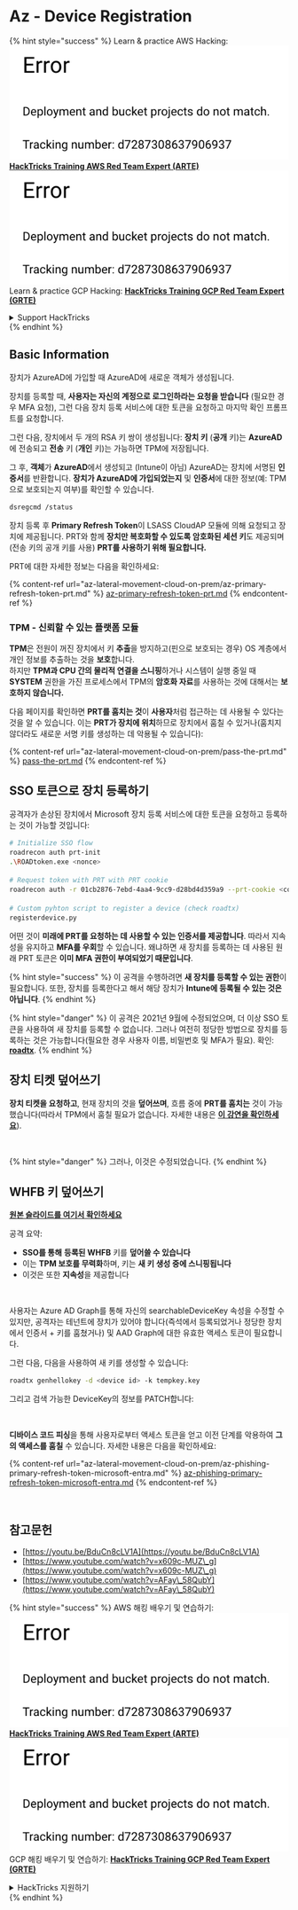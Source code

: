 # Az - Device Registration

{% hint style="success" %}
Learn & practice AWS Hacking:<img src="../../.gitbook/assets/image (1) (1).png" alt="" data-size="line">[**HackTricks Training AWS Red Team Expert (ARTE)**](https://training.hacktricks.xyz/courses/arte)<img src="../../.gitbook/assets/image (1) (1).png" alt="" data-size="line">\
Learn & practice GCP Hacking: <img src="../../.gitbook/assets/image (2).png" alt="" data-size="line">[**HackTricks Training GCP Red Team Expert (GRTE)**<img src="../../.gitbook/assets/image (2).png" alt="" data-size="line">](https://training.hacktricks.xyz/courses/grte)

<details>

<summary>Support HackTricks</summary>

* Check the [**subscription plans**](https://github.com/sponsors/carlospolop)!
* **Join the** 💬 [**Discord group**](https://discord.gg/hRep4RUj7f) or the [**telegram group**](https://t.me/peass) or **follow** us on **Twitter** 🐦 [**@hacktricks\_live**](https://twitter.com/hacktricks\_live)**.**
* **Share hacking tricks by submitting PRs to the** [**HackTricks**](https://github.com/carlospolop/hacktricks) and [**HackTricks Cloud**](https://github.com/carlospolop/hacktricks-cloud) github repos.

</details>
{% endhint %}

## Basic Information

장치가 AzureAD에 가입할 때 AzureAD에 새로운 객체가 생성됩니다.

장치를 등록할 때, **사용자는 자신의 계정으로 로그인하라는 요청을 받습니다** (필요한 경우 MFA 요청), 그런 다음 장치 등록 서비스에 대한 토큰을 요청하고 마지막 확인 프롬프트를 요청합니다.

그런 다음, 장치에서 두 개의 RSA 키 쌍이 생성됩니다: **장치 키** (**공개** 키)는 **AzureAD**에 전송되고 **전송** 키 (**개인** 키)는 가능하면 TPM에 저장됩니다.

그 후, **객체**가 **AzureAD**에서 생성되고 (Intune이 아님) AzureAD는 장치에 서명된 **인증서**를 반환합니다. **장치가 AzureAD에 가입되었는지** 및 **인증서**에 대한 정보(예: TPM으로 보호되는지 여부)를 확인할 수 있습니다.
```bash
dsregcmd /status
```
장치 등록 후 **Primary Refresh Token**이 LSASS CloudAP 모듈에 의해 요청되고 장치에 제공됩니다. PRT와 함께 **장치만 복호화할 수 있도록 암호화된 세션 키**도 제공되며(전송 키의 공개 키를 사용) **PRT를 사용하기 위해 필요합니다.**

PRT에 대한 자세한 정보는 다음을 확인하세요:

{% content-ref url="az-lateral-movement-cloud-on-prem/az-primary-refresh-token-prt.md" %}
[az-primary-refresh-token-prt.md](az-lateral-movement-cloud-on-prem/az-primary-refresh-token-prt.md)
{% endcontent-ref %}

### TPM - 신뢰할 수 있는 플랫폼 모듈

**TPM**은 전원이 꺼진 장치에서 키 **추출**을 방지하고(핀으로 보호되는 경우) OS 계층에서 개인 정보를 추출하는 것을 **보호**합니다.\
하지만 **TPM과 CPU 간의 물리적 연결을 스니핑**하거나 시스템이 실행 중일 때 **SYSTEM** 권한을 가진 프로세스에서 TPM의 **암호화 자료**를 사용하는 것에 대해서는 **보호하지 않습니다.**

다음 페이지를 확인하면 **PRT를 훔치는 것**이 **사용자**처럼 접근하는 데 사용될 수 있다는 것을 알 수 있습니다. 이는 **PRT가 장치에 위치**하므로 장치에서 훔칠 수 있거나(훔치지 않더라도 새로운 서명 키를 생성하는 데 악용될 수 있습니다):

{% content-ref url="az-lateral-movement-cloud-on-prem/pass-the-prt.md" %}
[pass-the-prt.md](az-lateral-movement-cloud-on-prem/pass-the-prt.md)
{% endcontent-ref %}

## SSO 토큰으로 장치 등록하기

공격자가 손상된 장치에서 Microsoft 장치 등록 서비스에 대한 토큰을 요청하고 등록하는 것이 가능할 것입니다:
```bash
# Initialize SSO flow
roadrecon auth prt-init
.\ROADtoken.exe <nonce>

# Request token with PRT with PRT cookie
roadrecon auth -r 01cb2876-7ebd-4aa4-9cc9-d28bd4d359a9 --prt-cookie <cookie>

# Custom pyhton script to register a device (check roadtx)
registerdevice.py
```
어떤 것이 **미래에 PRT를 요청하는 데 사용할 수 있는 인증서를 제공합니다**. 따라서 지속성을 유지하고 **MFA를 우회**할 수 있습니다. 왜냐하면 새 장치를 등록하는 데 사용된 원래 PRT 토큰은 **이미 MFA 권한이 부여되었기 때문입니다**.

{% hint style="success" %}
이 공격을 수행하려면 **새 장치를 등록할 수 있는 권한**이 필요합니다. 또한, 장치를 등록한다고 해서 해당 장치가 **Intune에 등록될 수 있는 것은 아닙니다**.
{% endhint %}

{% hint style="danger" %}
이 공격은 2021년 9월에 수정되었으며, 더 이상 SSO 토큰을 사용하여 새 장치를 등록할 수 없습니다. 그러나 여전히 정당한 방법으로 장치를 등록하는 것은 가능합니다(필요한 경우 사용자 이름, 비밀번호 및 MFA가 필요). 확인: [**roadtx**](https://github.com/carlospolop/hacktricks-cloud/blob/master/pentesting-cloud/azure-security/az-lateral-movement-cloud-on-prem/az-roadtx-authentication.md).
{% endhint %}

## 장치 티켓 덮어쓰기

**장치 티켓을 요청하고**, 현재 장치의 것을 **덮어쓰며**, 흐름 중에 **PRT를 훔치는** 것이 가능했습니다(따라서 TPM에서 훔칠 필요가 없습니다. 자세한 내용은 [**이 강연을 확인하세요**](https://youtu.be/BduCn8cLV1A)).

<figure><img src="../../.gitbook/assets/image (32).png" alt=""><figcaption></figcaption></figure>

{% hint style="danger" %}
그러나, 이것은 수정되었습니다.
{% endhint %}

## WHFB 키 덮어쓰기

[**원본 슬라이드를 여기서 확인하세요**](https://dirkjanm.io/assets/raw/Windows%20Hello%20from%20the%20other%20side_nsec_v1.0.pdf)

공격 요약:

* **SSO를 통해** **등록된 WHFB** 키를 **덮어쓸 수 있습니다**
* 이는 **TPM 보호를 무력화**하며, 키는 **새 키 생성 중에 스니핑됩니다**
* 이것은 또한 **지속성**을 제공합니다

<figure><img src="../../.gitbook/assets/image (34).png" alt=""><figcaption></figcaption></figure>

사용자는 Azure AD Graph를 통해 자신의 searchableDeviceKey 속성을 수정할 수 있지만, 공격자는 테넌트에 장치가 있어야 합니다(즉석에서 등록되었거나 정당한 장치에서 인증서 + 키를 훔쳤거나) 및 AAD Graph에 대한 유효한 액세스 토큰이 필요합니다.

그런 다음, 다음을 사용하여 새 키를 생성할 수 있습니다:
```bash
roadtx genhellokey -d <device id> -k tempkey.key
```
그리고 검색 가능한 DeviceKey의 정보를 PATCH합니다:

<figure><img src="../../.gitbook/assets/image (36).png" alt=""><figcaption></figcaption></figure>

**디바이스 코드 피싱**을 통해 사용자로부터 액세스 토큰을 얻고 이전 단계를 악용하여 **그의 액세스를 훔칠** 수 있습니다. 자세한 내용은 다음을 확인하세요:

{% content-ref url="az-lateral-movement-cloud-on-prem/az-phishing-primary-refresh-token-microsoft-entra.md" %}
[az-phishing-primary-refresh-token-microsoft-entra.md](az-lateral-movement-cloud-on-prem/az-phishing-primary-refresh-token-microsoft-entra.md)
{% endcontent-ref %}

<figure><img src="../../.gitbook/assets/image (37).png" alt=""><figcaption></figcaption></figure>

## 참고문헌

* [https://youtu.be/BduCn8cLV1A](https://youtu.be/BduCn8cLV1A)
* [https://www.youtube.com/watch?v=x609c-MUZ\_g](https://www.youtube.com/watch?v=x609c-MUZ\_g)
* [https://www.youtube.com/watch?v=AFay\_58QubY](https://www.youtube.com/watch?v=AFay\_58QubY)

{% hint style="success" %}
AWS 해킹 배우기 및 연습하기:<img src="../../.gitbook/assets/image (1) (1).png" alt="" data-size="line">[**HackTricks Training AWS Red Team Expert (ARTE)**](https://training.hacktricks.xyz/courses/arte)<img src="../../.gitbook/assets/image (1) (1).png" alt="" data-size="line">\
GCP 해킹 배우기 및 연습하기: <img src="../../.gitbook/assets/image (2).png" alt="" data-size="line">[**HackTricks Training GCP Red Team Expert (GRTE)**<img src="../../.gitbook/assets/image (2).png" alt="" data-size="line">](https://training.hacktricks.xyz/courses/grte)

<details>

<summary>HackTricks 지원하기</summary>

* [**구독 계획**](https://github.com/sponsors/carlospolop) 확인하기!
* 💬 [**Discord 그룹**](https://discord.gg/hRep4RUj7f) 또는 [**텔레그램 그룹**](https://t.me/peass)에 참여하거나 **Twitter** 🐦 [**@hacktricks\_live**](https://twitter.com/hacktricks\_live)**를 팔로우하세요.**
* [**HackTricks**](https://github.com/carlospolop/hacktricks) 및 [**HackTricks Cloud**](https://github.com/carlospolop/hacktricks-cloud) 깃허브 리포에 PR을 제출하여 해킹 팁을 공유하세요.

</details>
{% endhint %}
